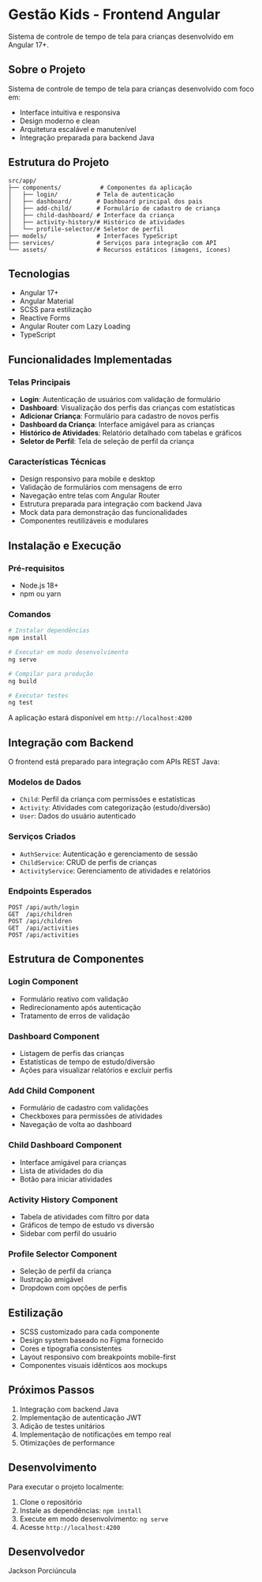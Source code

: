 # Gestão Kids - Frontend Angular

Sistema de controle de tempo de tela para crianças desenvolvido em Angular 17+.

## Sobre o Projeto

Sistema de controle de tempo de tela para crianças desenvolvido com foco em:
- Interface intuitiva e responsiva
- Design moderno e clean
- Arquitetura escalável e manutenível
- Integração preparada para backend Java

## Estrutura do Projeto

```
src/app/
├── components/           # Componentes da aplicação
│   ├── login/           # Tela de autenticação
│   ├── dashboard/       # Dashboard principal dos pais
│   ├── add-child/       # Formulário de cadastro de criança
│   ├── child-dashboard/ # Interface da criança
│   ├── activity-history/# Histórico de atividades
│   └── profile-selector/# Seletor de perfil
├── models/              # Interfaces TypeScript
├── services/            # Serviços para integração com API
└── assets/              # Recursos estáticos (imagens, ícones)
```

## Tecnologias

- Angular 17+
- Angular Material
- SCSS para estilização
- Reactive Forms
- Angular Router com Lazy Loading
- TypeScript

## Funcionalidades Implementadas

### Telas Principais
- **Login**: Autenticação de usuários com validação de formulário
- **Dashboard**: Visualização dos perfis das crianças com estatísticas
- **Adicionar Criança**: Formulário para cadastro de novos perfis
- **Dashboard da Criança**: Interface amigável para as crianças
- **Histórico de Atividades**: Relatório detalhado com tabelas e gráficos
- **Seletor de Perfil**: Tela de seleção de perfil da criança

### Características Técnicas
- Design responsivo para mobile e desktop
- Validação de formulários com mensagens de erro
- Navegação entre telas com Angular Router
- Estrutura preparada para integração com backend Java
- Mock data para demonstração das funcionalidades
- Componentes reutilizáveis e modulares

## Instalação e Execução

### Pré-requisitos
- Node.js 18+
- npm ou yarn

### Comandos
```bash
# Instalar dependências
npm install

# Executar em modo desenvolvimento
ng serve

# Compilar para produção
ng build

# Executar testes
ng test
```

A aplicação estará disponível em `http://localhost:4200`

## Integração com Backend

O frontend está preparado para integração com APIs REST Java:

### Modelos de Dados
- `Child`: Perfil da criança com permissões e estatísticas
- `Activity`: Atividades com categorização (estudo/diversão)
- `User`: Dados do usuário autenticado

### Serviços Criados
- `AuthService`: Autenticação e gerenciamento de sessão
- `ChildService`: CRUD de perfis de crianças
- `ActivityService`: Gerenciamento de atividades e relatórios

### Endpoints Esperados
```
POST /api/auth/login
GET  /api/children
POST /api/children
GET  /api/activities
POST /api/activities
```

## Estrutura de Componentes

### Login Component
- Formulário reativo com validação
- Redirecionamento após autenticação
- Tratamento de erros de validação

### Dashboard Component
- Listagem de perfis das crianças
- Estatísticas de tempo de estudo/diversão
- Ações para visualizar relatórios e excluir perfis

### Add Child Component
- Formulário de cadastro com validações
- Checkboxes para permissões de atividades
- Navegação de volta ao dashboard

### Child Dashboard Component
- Interface amigável para crianças
- Lista de atividades do dia
- Botão para iniciar atividades

### Activity History Component
- Tabela de atividades com filtro por data
- Gráficos de tempo de estudo vs diversão
- Sidebar com perfil do usuário

### Profile Selector Component
- Seleção de perfil da criança
- Ilustração amigável
- Dropdown com opções de perfis

## Estilização

- SCSS customizado para cada componente
- Design system baseado no Figma fornecido
- Cores e tipografia consistentes
- Layout responsivo com breakpoints mobile-first
- Componentes visuais idênticos aos mockups

## Próximos Passos

1. Integração com backend Java
2. Implementação de autenticação JWT
3. Adição de testes unitários
4. Implementação de notificações em tempo real
5. Otimizações de performance

## Desenvolvimento

Para executar o projeto localmente:

1. Clone o repositório
2. Instale as dependências: `npm install`
3. Execute em modo desenvolvimento: `ng serve`
4. Acesse `http://localhost:4200`

## Desenvolvedor

Jackson Porciúncula